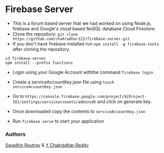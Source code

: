 # Firebase Server

- This is a forum based server that we had worked on using Node.js, firebase and Google's cloud based NoSQL database Cloud Firestore.
- Clone the repository:
``
git clone https://github.com/chakradhar123/firebase-server.git
``
- If you don't have firebase installed run `npm install -g firebase-tools` after cloning the repository.
```
cd firebase-server 
npm install --prefix functions
```
- Login using your Google Account withthe command `firebase login`
- Create a serviceAccountKey.json file using `touch serviceAccountKey.json`


- Go to `https://console.firebase.google.com/project/${Project-ID}/settings/serviceaccounts/adminsdk` and click on generate key.
- Once downloaded copy the contents to `serviceAccountKey.json`
- Run `firebase serve` to start your application

### Authors
 [Swadhin Routray](https://github.com/swadhinroutray) & [Y Chakradhar Reddy](https://github.com/chakradhar123)

